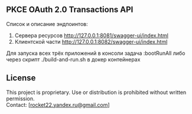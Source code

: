 ## PKCE OAuth 2.0 Transactions API

Список и описание эндпоинтов:
 1) Сервера ресурсов http://127.0.0.1:8081/swagger-ui/index.html
 2) Клиентской части http://127.0.0.1:8082/swagger-ui/index.html

Для запуска всех трёх приложений в консоли задача :bootRunAll
либо через скрипт ./build-and-run.sh в докер контейнерах










































## License

This project is proprietary. Use or distribution is prohibited without written permission.  
Contact: [rocket22.yandex.ru@gmail.com]